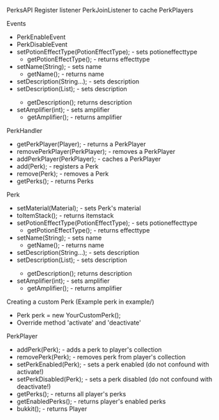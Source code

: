 PerksAPI
Register listener PerkJoinListener to cache PerkPlayers

Events
  - PerkEnableEvent
  - PerkDisableEvent
  - setPotionEffectType(PotionEffectType); - sets potioneffecttype
    - getPotionEffectType(); - returns effecttype
  - setName(String); - sets name
    - getName(); - returns name
  - setDescription(String...); - sets description
  - setDescription(List<String>); - sets description
    - getDescription(); returns description
  - setAmplifier(int); - sets amplifier
    - getAmplifier(); - returns amplifier

PerkHandler
  - getPerkPlayer(Player); - returns a PerkPlayer
  - removePerkPlayer(PerkPlayer); - removes a PerkPlayer
  - addPerkPlayer(PerkPlayer); - caches a PerkPlayer
  - add(Perk); - registers a Perk
  - remove(Perk); - removes a Perk
  - getPerks(); - returns Perks
  
Perk
  - setMaterial(Material); - sets Perk's material
  - toItemStack(); - returns itemstack
  - setPotionEffectType(PotionEffectType); - sets potioneffecttype
    - getPotionEffectType(); - returns effecttype
  - setName(String); - sets name
    - getName(); - returns name
  - setDescription(String...); - sets description
  - setDescription(List<String>); - sets description
    - getDescription(); returns description
  - setAmplifier(int); - sets amplifier
    - getAmplifier(); - returns amplifier
  
Creating a custom Perk (Example perk in example/)
- Perk perk = new YourCustomPerk();
- Override method 'activate' and 'deactivate'
  
PerkPlayer
  - addPerk(Perk); - adds a perk to player's collection
  - removePerk(Perk); - removes perk from player's collection
  - setPerkEnabled(Perk); - sets a perk enabled (do not confound with activate!)
  - setPerkDisabled(Perk); - sets a perk disabled (do not confound with deactivate!)
  - getPerks(); - returns all player's perks
  - getEnabledPerks(); - returns player's enabled perks
  - bukkit(); - returns Player
